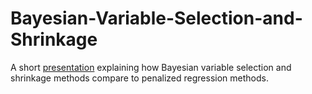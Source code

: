 # Bayesian-Variable-Selection-and-Shrinkage

A short [presentation](https://github.com/sudhaveturi/Bayesian-Variable-Selection-and-Shrinkage/blob/master/BayesianVarSelectionShrinkage.pdf) explaining how Bayesian variable selection and shrinkage methods compare to penalized regression methods.
